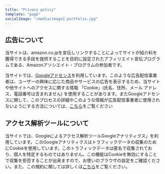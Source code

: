 ```yaml
---
title: "Privacy policy"
template: "page"
socialImage: "/media/image2_portfolio.jpg"
---
```


## 広告について
当サイトは、amazon.co.jpを宣伝しリンクすることによってサイトが紹介料を獲得できる手段を提供することを目的に設定されたアフィリエイト宣伝プログラムである、Amazonアソシエイト・プログラムの参加者です。

当サイトでは、[Googleアドセンス](https://www.google.com/adsense/start/#/?modal_active=none)を利用しています。このような広告配信事業者は、ユーザーの興味に応じた商品やサービスの広告を表示するため、当サイトや他サイトへのアクセスに関する情報 「Cookie」(氏名、住所、メール アドレス、電話番号は含まれません) を使用することがあります。またGoogleアドセンスに関して、このプロセスの詳細やこのような情報が広告配信事業者に使用されないようにする方法については、[こちら](https://policies.google.com/technologies/ads)をご覧ください

## アクセス解析ツールについて
当サイトでは、Googleによるアクセス解析ツールGoogleアナリティクス」を利用しています。このGoogleアナリティクスはトラフィックデータの収集のためにCookieを使用しています。このトラフィックデータは匿名で収集されており、個人を特定するものではありません。この機能はCookieを無効にすることで収集を拒否することが出来ますので、お使いのブラウザの設定をご確認ください。また、この規約に関しては詳しくは[こちら](https://marketingplatform.google.com/about/analytics/terms/jp/)をご覧ください。